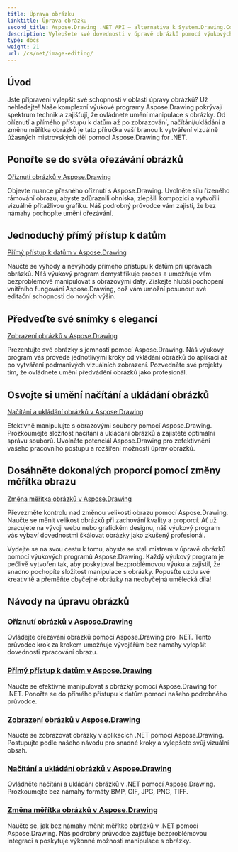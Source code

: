 ```yaml
---
title: Úprava obrázku
linktitle: Úprava obrázku
second_title: Aspose.Drawing .NET API – alternativa k System.Drawing.Common
description: Vylepšete své dovednosti v úpravě obrázků pomocí výukových programů Aspose.Drawing! Naučte se techniky ořezávání, přímého přístupu k datům, zobrazování a škálování pro úžasné výsledky.
type: docs
weight: 21
url: /cs/net/image-editing/
---
```


## Úvod

Jste připraveni vylepšit své schopnosti v oblasti úpravy obrázků? Už nehledejte! Naše komplexní výukové programy Aspose.Drawing pokrývají spektrum technik a zajišťují, že ovládnete umění manipulace s obrázky. Od oříznutí a přímého přístupu k datům až po zobrazování, načítání/ukládání a změnu měřítka obrázků je tato příručka vaší branou k vytváření vizuálně úžasných mistrovských děl pomocí Aspose.Drawing for .NET.

## Ponořte se do světa ořezávání obrázků

[Oříznutí obrázků v Aspose.Drawing](./cropping/)

Objevte nuance přesného oříznutí s Aspose.Drawing. Uvolněte sílu řízeného rámování obrazu, abyste zdůraznili ohniska, zlepšili kompozici a vytvořili vizuálně přitažlivou grafiku. Náš podrobný průvodce vám zajistí, že bez námahy pochopíte umění ořezávání.

## Jednoduchý přímý přístup k datům

[Přímý přístup k datům v Aspose.Drawing](./direct-data-access/)

Naučte se výhody a nevýhody přímého přístupu k datům při úpravách obrázků. Náš výukový program demystifikuje proces a umožňuje vám bezproblémově manipulovat s obrazovými daty. Získejte hlubší pochopení vnitřního fungování Aspose.Drawing, což vám umožní posunout své editační schopnosti do nových výšin.

## Předveďte své snímky s elegancí

[Zobrazení obrázků v Aspose.Drawing](./display/)

Prezentujte své obrázky s jemností pomocí Aspose.Drawing. Náš výukový program vás provede jednotlivými kroky od vkládání obrázků do aplikací až po vytváření podmanivých vizuálních zobrazení. Pozvedněte své projekty tím, že ovládnete umění předvádění obrázků jako profesionál.

## Osvojte si umění načítání a ukládání obrázků

[Načítání a ukládání obrázků v Aspose.Drawing](./load-save/)

Efektivně manipulujte s obrazovými soubory pomocí Aspose.Drawing. Prozkoumejte složitost načítání a ukládání obrázků a zajistěte optimální správu souborů. Uvolněte potenciál Aspose.Drawing pro zefektivnění vašeho pracovního postupu a rozšíření možností úprav obrázků.

## Dosáhněte dokonalých proporcí pomocí změny měřítka obrazu

[Změna měřítka obrázků v Aspose.Drawing](./scale/)

Převezměte kontrolu nad změnou velikosti obrazu pomocí Aspose.Drawing. Naučte se měnit velikost obrázků při zachování kvality a proporcí. Ať už pracujete na vývoji webu nebo grafickém designu, náš výukový program vás vybaví dovednostmi škálovat obrázky jako zkušený profesionál.

Vydejte se na svou cestu k tomu, abyste se stali mistrem v úpravě obrázků pomocí výukových programů Aspose.Drawing. Každý výukový program je pečlivě vytvořen tak, aby poskytoval bezproblémovou výuku a zajistil, že snadno pochopíte složitost manipulace s obrázky. Popusťte uzdu své kreativitě a přeměňte obyčejné obrázky na neobyčejná umělecká díla!
## Návody na úpravu obrázků
### [Oříznutí obrázků v Aspose.Drawing](./cropping/)
Ovládejte ořezávání obrázků pomocí Aspose.Drawing pro .NET. Tento průvodce krok za krokem umožňuje vývojářům bez námahy vylepšit dovednosti zpracování obrazu.
### [Přímý přístup k datům v Aspose.Drawing](./direct-data-access/)
Naučte se efektivně manipulovat s obrázky pomocí Aspose.Drawing for .NET. Ponořte se do přímého přístupu k datům pomocí našeho podrobného průvodce.
### [Zobrazení obrázků v Aspose.Drawing](./display/)
Naučte se zobrazovat obrázky v aplikacích .NET pomocí Aspose.Drawing. Postupujte podle našeho návodu pro snadné kroky a vylepšete svůj vizuální obsah.
### [Načítání a ukládání obrázků v Aspose.Drawing](./load-save/)
Ovládněte načítání a ukládání obrázků v .NET pomocí Aspose.Drawing. Prozkoumejte bez námahy formáty BMP, GIF, JPG, PNG, TIFF.
### [Změna měřítka obrázků v Aspose.Drawing](./scale/)
Naučte se, jak bez námahy měnit měřítko obrázků v .NET pomocí Aspose.Drawing. Náš podrobný průvodce zajišťuje bezproblémovou integraci a poskytuje výkonné možnosti manipulace s obrázky.